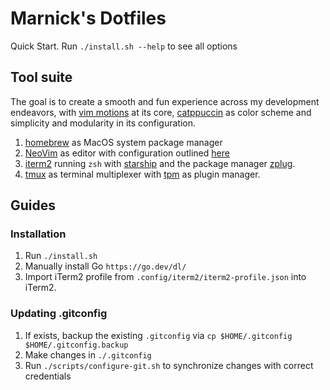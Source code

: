 # Marnick's Dotfiles

Quick Start. Run `./install.sh --help` to see all options

## Tool suite

The goal is to create a smooth and fun experience across my development endeavors, with
[vim motions](https://vimdoc.sourceforge.net/htmldoc/motion.html) at its core, [catppuccin](https://catppuccin.com) as color scheme and simplicity and
modularity in its configuration.

1. [homebrew](https://brew.sh/) as MacOS system package manager
1. [NeoVim](https://neovim.io/) as editor with configuration outlined [here](./.config/nvim/lua/marnickvda/README.md)
1. [iterm2](https://iterm2.com/) running `zsh` with [starship](https://starship.rs/) and the package
   manager [zplug](https://github.com/zplug/zplug).
1. [tmux](https://github.com/tmux/tmux/wiki) as terminal multiplexer with
   [tpm](https://github.com/tmux-plugins/tpm) as plugin manager.

## Guides

### Installation

1. Run `./install.sh`
1. Manually install Go `https://go.dev/dl/`
1. Import iTerm2 profile from `.config/iterm2/iterm2-profile.json` into iTerm2. 

### Updating .gitconfig

1. If exists, backup the existing `.gitconfig` via `cp $HOME/.gitconfig
   $HOME/.gitconfig.backup`
1. Make changes in `./.gitconfig`
1. Run `./scripts/configure-git.sh` to synchronize changes with correct credentials
